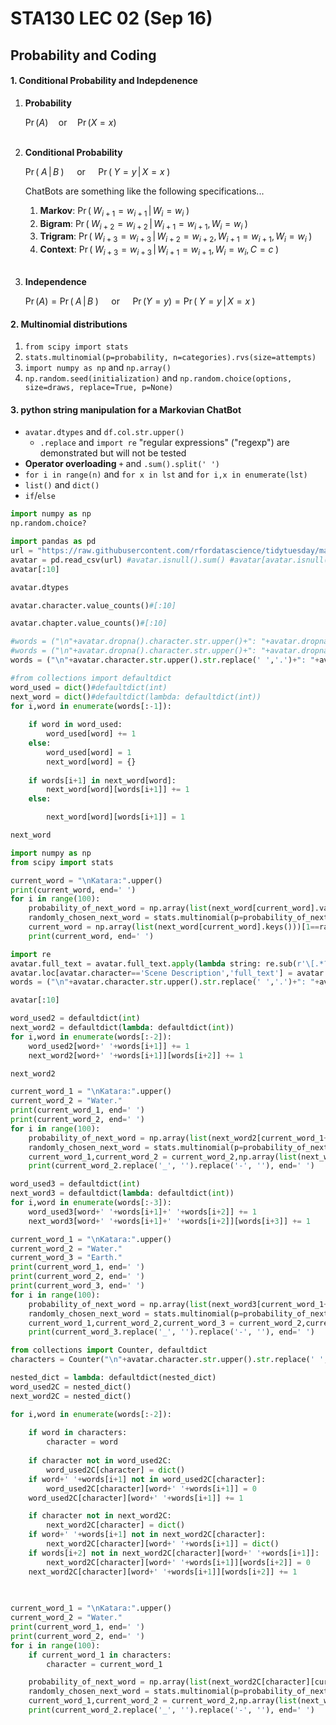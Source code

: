 # STA130 LEC 02 (Sep 16)

## Probability and Coding

#### 1. Conditional Probability and Indepdenence

1. **Probability** 

    $\displaystyle \Pr(A)\quad \textrm{or} \quad\Pr(X=x)$<br><br>
    
2. **Conditional Probability** 

    $\displaystyle \Pr(\;A\,|\,B\;)\quad$ or $\quad\Pr(\; Y=y\,|\,X=x\;)$<br>
    
    ChatBots are something like the following specifications...

    1. **Markov**: $\Pr(\; W_{i+1}=w_{i+1}\,|\,W_i=w_i\;)$  
    2. **Bigram**: $\Pr(\; W_{i+2}=w_{i+2}\,|\, W_{i+1}=w_{i+1}, W_i=w_i\;)$  
    3. **Trigram**: $\Pr(\; W_{i+3}=w_{i+3} \,|\, W_{i+2}=w_{i+2}, W_{i+1}=w_{i+1}, W_i=w_i\;)$ 
    4. **Context**: $\Pr(\; W_{i+3}=w_{i+3} \,|\, W_{i+1}=w_{i+1}, W_i=w_i, C=c\;)$<br><br>

3. **Independence** 

    $\displaystyle \Pr(A)=\Pr(\;A\,|\,B\;)\quad$ or $\quad\Pr(Y=y) = \Pr(\; Y=y\,|\,X=x\;)$

#### 2. Multinomial distributions

1. `from scipy import stats`
2. `stats.multinomial(p=probability, n=categories).rvs(size=attempts)`
3. `import numpy as np` and `np.array()`
4. `np.random.seed(initialization)` and `np.random.choice(options, size=draws, replace=True, p=None)`

#### 3. python string manipulation for a Markovian ChatBot

- `avatar.dtypes` and `df.col.str.upper()`
    - `.replace` and `import re` "regular expressions" ("regexp") are demonstrated but will not be tested 
- **Operator overloading** `+` and `.sum().split(' ')`
- `for i in range(n)` and `for x in lst` and `for i,x in enumerate(lst)`
- `list()` and `dict()`
- `if`/`else`



```python
import numpy as np
np.random.choice?
```


```python
import pandas as pd
url = "https://raw.githubusercontent.com/rfordatascience/tidytuesday/master/data/2020/2020-08-11/avatar.csv"
avatar = pd.read_csv(url) #avatar.isnull().sum() #avatar[avatar.isnull().sum(axis=1)>0]
avatar[:10]
```


```python
avatar.dtypes
```


```python
avatar.character.value_counts()#[:10]
```


```python
avatar.chapter.value_counts()#[:10]
```


```python
#words = ("\n"+avatar.dropna().character.str.upper()+": "+avatar.dropna().character_words+" ").sum().split(' ')
#words = ("\n"+avatar.dropna().character.str.upper()+": "+avatar.dropna().character_words+" ").sum().split(' ')
words = ("\n"+avatar.character.str.upper().str.replace(' ','.')+": "+avatar.full_text+" ").sum().split(' ')
```


```python
#from collections import defaultdict
word_used = dict()#defaultdict(int)
next_word = dict()#defaultdict(lambda: defaultdict(int))
for i,word in enumerate(words[:-1]):
    
    if word in word_used:
        word_used[word] += 1
    else: 
        word_used[word] = 1
        next_word[word] = {}
        
    if words[i+1] in next_word[word]:
        next_word[word][words[i+1]] += 1 
    else:

        next_word[word][words[i+1]] = 1
```


```python
next_word
```


```python
import numpy as np
from scipy import stats
```


```python
current_word = "\nKatara:".upper()
print(current_word, end=' ')
for i in range(100):
    probability_of_next_word = np.array(list(next_word[current_word].values()))/word_used[current_word]
    randomly_chosen_next_word = stats.multinomial(p=probability_of_next_word, n=1).rvs(size=1)[0,:]
    current_word = np.array(list(next_word[current_word].keys()))[1==randomly_chosen_next_word][0]
    print(current_word, end=' ')
```


```python
import re
avatar.full_text = avatar.full_text.apply(lambda string: re.sub(r'\[.*?\]', lambda match: match.group(0).replace(' ', '_ '), string))
avatar.loc[avatar.character=='Scene Description','full_text'] = avatar.full_text[avatar.character=='Scene Description'].str.replace(' ', '- ')
words = ("\n"+avatar.character.str.upper().str.replace(' ','.')+": "+avatar.full_text+" ").sum().split(' ')
```


```python
avatar[:10]
```


```python
word_used2 = defaultdict(int)
next_word2 = defaultdict(lambda: defaultdict(int))
for i,word in enumerate(words[:-2]):
    word_used2[word+' '+words[i+1]] += 1
    next_word2[word+' '+words[i+1]][words[i+2]] += 1 
```


```python
next_word2
```


```python
current_word_1 = "\nKatara:".upper()
current_word_2 = "Water."
print(current_word_1, end=' ')
print(current_word_2, end=' ')
for i in range(100):
    probability_of_next_word = np.array(list(next_word2[current_word_1+' '+current_word_2].values()))/word_used2[current_word_1+' '+current_word_2]
    randomly_chosen_next_word = stats.multinomial(p=probability_of_next_word, n=1).rvs(size=1)[0,:]
    current_word_1,current_word_2 = current_word_2,np.array(list(next_word2[current_word_1+' '+current_word_2].keys()))[1==randomly_chosen_next_word][0]
    print(current_word_2.replace('_', '').replace('-', ''), end=' ')
```


```python
word_used3 = defaultdict(int)
next_word3 = defaultdict(lambda: defaultdict(int))
for i,word in enumerate(words[:-3]):
    word_used3[word+' '+words[i+1]+' '+words[i+2]] += 1
    next_word3[word+' '+words[i+1]+' '+words[i+2]][words[i+3]] += 1 
```


```python
current_word_1 = "\nKatara:".upper()
current_word_2 = "Water."
current_word_3 = "Earth."
print(current_word_1, end=' ')
print(current_word_2, end=' ')
print(current_word_3, end=' ')
for i in range(100):
    probability_of_next_word = np.array(list(next_word3[current_word_1+' '+current_word_2+' '+current_word_3].values()))/word_used3[current_word_1+' '+current_word_2+' '+current_word_3]
    randomly_chosen_next_word = stats.multinomial(p=probability_of_next_word, n=1).rvs(size=1)[0,:]
    current_word_1,current_word_2,current_word_3 = current_word_2,current_word_3,np.array(list(next_word3[current_word_1+' '+current_word_2+' '+current_word_3].keys()))[1==randomly_chosen_next_word][0]
    print(current_word_3.replace('_', '').replace('-', ''), end=' ')
```


```python
from collections import Counter, defaultdict
characters = Counter("\n"+avatar.character.str.upper().str.replace(' ','.')+":")

nested_dict = lambda: defaultdict(nested_dict)
word_used2C = nested_dict()
next_word2C = nested_dict()

for i,word in enumerate(words[:-2]):
    
    if word in characters:
        character = word
        
    if character not in word_used2C:
        word_used2C[character] = dict()
    if word+' '+words[i+1] not in word_used2C[character]:
        word_used2C[character][word+' '+words[i+1]] = 0
    word_used2C[character][word+' '+words[i+1]] += 1

    if character not in next_word2C:
        next_word2C[character] = dict()
    if word+' '+words[i+1] not in next_word2C[character]:
        next_word2C[character][word+' '+words[i+1]] = dict()
    if words[i+2] not in next_word2C[character][word+' '+words[i+1]]:
        next_word2C[character][word+' '+words[i+1]][words[i+2]] = 0
    next_word2C[character][word+' '+words[i+1]][words[i+2]] += 1
        
        
```


```python
current_word_1 = "\nKatara:".upper()
current_word_2 = "Water."
print(current_word_1, end=' ')
print(current_word_2, end=' ')
for i in range(100):
    if current_word_1 in characters:
        character = current_word_1

    probability_of_next_word = np.array(list(next_word2C[character][current_word_1+' '+current_word_2].values()))/word_used2C[character][current_word_1+' '+current_word_2]
    randomly_chosen_next_word = stats.multinomial(p=probability_of_next_word, n=1).rvs(size=1)[0,:]
    current_word_1,current_word_2 = current_word_2,np.array(list(next_word2C[character][current_word_1+' '+current_word_2].keys()))[1==randomly_chosen_next_word][0]
    print(current_word_2.replace('_', '').replace('-', ''), end=' ')
```


```python

```


```python

```
